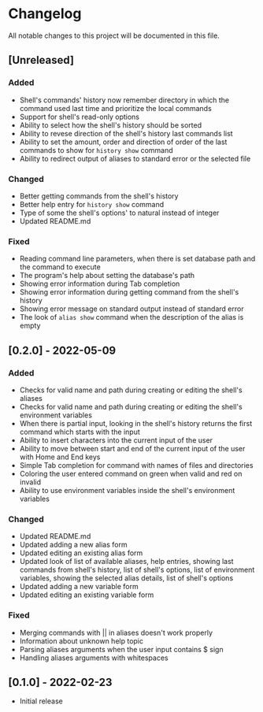 # Changelog
All notable changes to this project will be documented in this file.

## [Unreleased]

### Added
- Shell's commands' history now remember directory in which the command used
  last time and prioritize the local commands
- Support for shell's read-only options
- Ability to select how the shell's history should be sorted
- Ability to revese direction of the shell's history last commands list
- Ability to set the amount, order and direction of order of the last commands
  to show for `history show` command
- Ability to redirect output of aliases to standard error or the selected file

### Changed
- Better getting commands from the shell's history
- Better help entry for `history show` command
- Type of some the shell's options' to natural instead of integer
- Updated README.md

### Fixed
- Reading command line parameters, when there is set database path and the
  command to execute
- The program's help about setting the database's path
- Showing error information during Tab completion
- Showing error information during getting command from the shell's history
- Showing error message on standard output instead of standard error
- The look of `alias show` command when the description of the alias is empty

## [0.2.0] - 2022-05-09

### Added
- Checks for valid name and path during creating or editing the shell's aliases
- Checks for valid name and path during creating or editing the shell's
  environment variables
- When there is partial input, looking in the shell's history returns the first
  command which starts with the input
- Ability to insert characters into the current input of the user
- Ability to move between start and end of the current input of the user with
  Home and End keys
- Simple Tab completion for command with names of files and directories
- Coloring the user entered command on green when valid and red on invalid
- Ability to use environment variables inside the shell's environment variables

### Changed
- Updated README.md
- Updated adding a new alias form
- Updated editing an existing alias form
- Updated look of list of available aliases, help entries, showing last
  commands from shell's history, list of shell's options, list of environment
  variables, showing the selected alias details, list of shell's options
- Updated adding a new variable form
- Updated editing an existing variable form

### Fixed
- Merging commands with || in aliases doesn't work properly
- Information about unknown help topic
- Parsing aliases arguments when the user input contains $ sign
- Handling aliases arguments with whitespaces

## [0.1.0] - 2022-02-23
- Initial release
